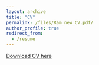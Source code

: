 ```yaml
---
layout: archive
title: "CV"
permalink: /files/Ram_new_CV.pdf/
author_profile: true
redirect_from:
  - /resume
---
```

[Download CV here](/files/Ram_new_CV.pdf)


